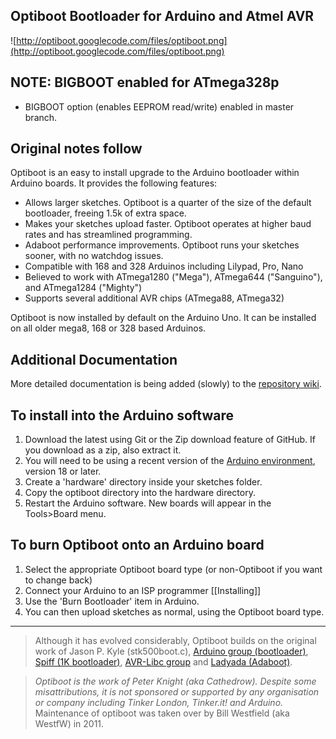 ## Optiboot Bootloader for Arduino and Atmel AVR ##

![http://optiboot.googlecode.com/files/optiboot.png](http://optiboot.googlecode.com/files/optiboot.png)

## NOTE: BIGBOOT enabled for ATmega328p

* BIGBOOT option (enables EEPROM read/write) enabled in master branch.

## Original notes follow

Optiboot is an easy to install upgrade to the Arduino bootloader within Arduino boards. It provides the following features:

  * Allows larger sketches. Optiboot is a quarter of the size of the default bootloader, freeing 1.5k of extra space.
  * Makes your sketches upload faster. Optiboot operates at higher baud rates and has streamlined programming.
  * Adaboot performance improvements. Optiboot runs your sketches sooner, with no watchdog issues.
  * Compatible with 168 and 328 Arduinos including Lilypad, Pro, Nano
  * Believed to work with ATmega1280 ("Mega"), ATmega644 ("Sanguino"), and ATmega1284 ("Mighty")
  * Supports several additional AVR chips (ATmega88, ATmega32)

Optiboot is now installed by default on the Arduino Uno. It can be installed on all older mega8, 168 or 328 based Arduinos.

## Additional Documentation
More detailed documentation is being added (slowly) to the [repository wiki](https://github.com/Optiboot/optiboot/wiki).

## To install into the Arduino software ##
  1. Download the latest using Git or the Zip download feature of GitHub.  If you download as a zip, also extract it.
  1. You will need to be using a recent version of the [Arduino environment](http://arduino.cc), version 18 or later.
  1. Create a 'hardware' directory inside your sketches folder.
  1. Copy the optiboot directory into the hardware directory.
  1. Restart the Arduino software. New boards will appear in the Tools>Board menu.

## To burn Optiboot onto an Arduino board ##
  1. Select the appropriate Optiboot board type (or non-Optiboot if you want to change back)
  1. Connect your Arduino to an ISP programmer [[Installing]]
  1. Use the 'Burn Bootloader' item in Arduino.
  1. You can then upload sketches as normal, using the Optiboot board type.

----

> Although it has evolved considerably, Optiboot builds on the original work of Jason P. Kyle (stk500boot.c), [Arduino group (bootloader)](http://arduino.cc), [Spiff (1K bootloader)](http://spiffie.org/know/arduino_1k_bootloader/bootloader.shtml), [AVR-Libc group](http://nongnu.org/avr-libc) and [Ladyada (Adaboot)](http://www.ladyada.net/library/arduino/bootloader.html).

> _Optiboot is the work of Peter Knight (aka Cathedrow). Despite some misattributions, it is not sponsored or supported by any organisation or company including Tinker London, Tinker.it! and Arduino._  
> Maintenance of optiboot was taken over by Bill Westfield (aka WestfW) in 2011.
